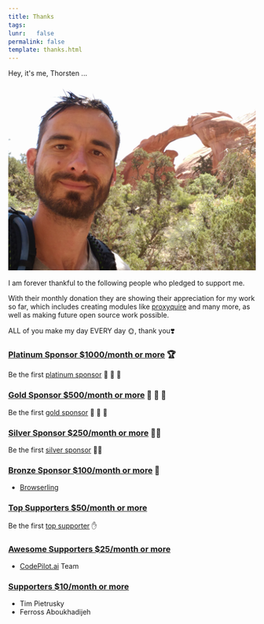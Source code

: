 ```yaml
---
title: Thanks
tags:
lunr:   false
permalink: false
template: thanks.html
---
```


Hey, it's me, Thorsten ...

![img](img/portrait-with-support.jpg)

I am forever thankful to the following people who pledged to support me.

With their monthly donation they are showing their appreciation for my work so far, which includes creating modules like
[proxyquire](https://github.com/thlorenz/proxyquire) and many more, as well as making future open source work possible.

ALL of you make my day EVERY day 🌞, thank you❣️

### [Platinum Sponsor $1000/month or more](https://www.patreon.com/bePatron?c=1367395&rid=2213058)  🏆

Be the first [platinum sponsor](https://www.patreon.com/bePatron?c=1367395&rid=2213058) 💪 💪 💪

### [Gold Sponsor $500/month or more](https://www.patreon.com/bePatron?c=1367395&rid=2212838)        🏅 🏅 🏅

Be the first [gold sponsor](https://www.patreon.com/bePatron?c=1367395&rid=2212838)   💪 💪 💪

### [Silver Sponsor $250/month or more](https://www.patreon.com/bePatron?c=1367395&rid=2212827)    🏅🏅

Be the first [silver sponsor](https://www.patreon.com/bePatron?c=1367395&rid=2212827) 💪💪

### [Bronze Sponsor $100/month or more](https://www.patreon.com/bePatron?c=1367395&rid=2205976)  🏅

- [Browserling](https://www.browserling.com/)

### [Top Supporters $50/month or more](https://www.patreon.com/bePatron?c=1367395&rid=2211669)

Be the first [top supporter](https://www.patreon.com/bePatron?c=1367395&rid=2211669) ✋

### [Awesome Supporters $25/month or more](https://www.patreon.com/bePatron?c=1367395&rid=2205960)

- [CodePilot.ai](https://codepilot.ai/) Team

### [Supporters $10/month or more](https://www.patreon.com/bePatron?c=1367395&rid=2205924)

- Tim Pietrusky
- Ferross Aboukhadijeh
